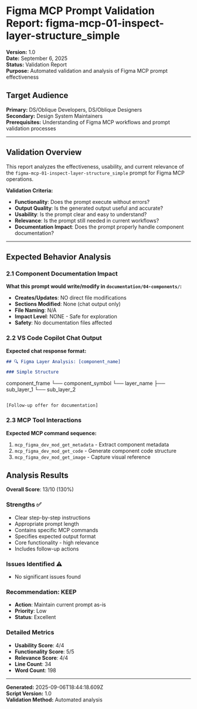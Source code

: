 # Figma MCP Prompt Validation Report: figma-mcp-01-inspect-layer-structure_simple

**Version:** 1.0  
**Date:** September 6, 2025  
**Status:** Validation Report  
**Purpose:** Automated validation and analysis of Figma MCP prompt effectiveness

## **Target Audience**
**Primary:** DS/Oblique Developers, DS/Oblique Designers  
**Secondary:** Design System Maintainers  
**Prerequisites:** Understanding of Figma MCP workflows and prompt validation processes

---

## Validation Overview

This report analyzes the effectiveness, usability, and current relevance of the `figma-mcp-01-inspect-layer-structure_simple` prompt for Figma MCP operations.

**Validation Criteria:**
- **Functionality**: Does the prompt execute without errors?
- **Output Quality**: Is the generated output useful and accurate?
- **Usability**: Is the prompt clear and easy to understand?
- **Relevance**: Is the prompt still needed in current workflows?
- **Documentation Impact**: Does the prompt properly handle component documentation?

---

## Expected Behavior Analysis

### 2.1 Component Documentation Impact
**What this prompt would write/modify in `documentation/04-components/`:**

- **Creates/Updates**: NO direct file modifications
- **Sections Modified**: None (chat output only)
- **File Naming**: N/A
- **Impact Level**: NONE - Safe for exploration
- **Safety**: No documentation files affected

### 2.2 VS Code Copilot Chat Output
**Expected chat response format:**

```markdown
## 🔍 Figma Layer Analysis: [component_name]

### Simple Structure
```
component_frame
└── component_symbol
    └── layer_name
        ├── sub_layer_1
        └── sub_layer_2
```

[Follow-up offer for documentation]
```

### 2.3 MCP Tool Interactions
**Expected MCP command sequence:**

1. `mcp_figma_dev_mod_get_metadata` - Extract component metadata
2. `mcp_figma_dev_mod_get_code` - Generate component code structure
3. `mcp_figma_dev_mod_get_image` - Capture visual reference

## Analysis Results

**Overall Score**: 13/10 (130%)

### Strengths ✅
- Clear step-by-step instructions
- Appropriate prompt length
- Contains specific MCP commands
- Specifies expected output format
- Core functionality - high relevance
- Includes follow-up actions

### Issues Identified ⚠️
- No significant issues found

### Recommendation: KEEP
- **Action**: Maintain current prompt as-is
- **Priority**: Low
- **Status**: Excellent

### Detailed Metrics
- **Usability Score**: 4/4
- **Functionality Score**: 5/5  
- **Relevance Score**: 4/4
- **Line Count**: 34
- **Word Count**: 198


---

**Generated:** 2025-09-06T18:44:18.609Z  
**Script Version:** 1.0  
**Validation Method:** Automated analysis